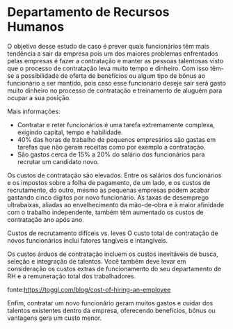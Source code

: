 # Departamento de Recursos Humanos

O objetivo desse estudo de caso é prever quais funcionários têm mais tendência a sair da empresa pois um dos maiores problemas enfrentados pelas empresas é fazer a contratação e manter as pessoas talentosas visto que o processo de contratação leva muito tempo e dinheiro. Com isso têm-se a possibilidade de oferta de benefícios ou algum tipo de bônus ao funcionário a ser mantido, pois caso esse funcionário deseje sair será gasto muito dinheiro no processo de contratação e treinamento de aluguém para ocupar a sua posição.


Mais informações:
- Contratar e reter funcionários é uma tarefa extremamente complexa, exigindo capital, tempo e habilidade.
- 40% das horas de trabalho de pequenos empresários são gastas em tarefas que não geram receitas como por exemplo a contratação.
- São gastos cerca de 15% a 20% do salário dos funcionários para recrutar um candidato novo.

Os custos de contratação são elevados. Entre os salários dos funcionários e os impostos sobre a folha de pagamento, de um lado, e os custos de recrutamento, do outro, mesmo as pequenas empresas podem acabar gastando cinco dígitos por novo funcionário. As taxas de desemprego ultrabaixas, aliadas ao envelhecimento da mão-de-obra e à maior afinidade com o trabalho independente, também têm aumentado os custos de contratação ano após ano.

Custos de recrutamento difíceis vs. leves
O custo total de contratação de novos funcionários inclui fatores tangíveis e intangíveis. 

Os custos árduos de contratação incluem os custos inevitáveis ​​de busca, seleção e integração de talentos. Você também deve levar em consideração os custos extras de funcionamento do seu departamento de RH e a remuneração total dos trabalhadores. 

fonte:https://toggl.com/blog/cost-of-hiring-an-employee


Enfim, contratar um novo funcionário geram muitos gastos e cuidar dos talentos existentes dentro da empresa, oferecendo benefícios, bônus ou vantagens gera um custo menor.
